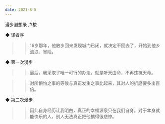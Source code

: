 ```yaml
---
date: 2021-8-5
---
```


漫步遐想录
卢梭


◆ 译者序

>> 16岁那年，他散步回来发现城门已闭，就决定不回去了，开始到他乡流浪、冒险。

◆ 第一次漫步

>> 最后，我采取了唯一可行的办法，就是听天由命，不再违抗天命。

>> 对所惧怕之事的等候与真正发生之事比起来，其对人的折磨要多出百倍。

◆ 第二次漫步

>> 因此自身经历让我明白，真正的幸福源泉只在我们自身。对于本身就能快乐的人，别人无法真正把他搞得很悲惨。